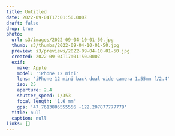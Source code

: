 ```yaml
---
title: Untitled
date: 2022-09-04T17:01:50.000Z
draft: false
drop: true
photo:
  url: s3/images/2022-09-04-10-01-50.jpg
  thumb: s3/thumbs/2022-09-04-10-01-50.jpg
  preview: s3/previews/2022-09-04-10-01-50.jpg
  created: 2022-09-04T17:01:50.000Z
  exif:
    make: Apple
    model: 'iPhone 12 mini'
    lens: 'iPhone 12 mini back dual wide camera 1.55mm f/2.4'
    iso: 25
    aperture: 2.4
    shutter_speed: 1/353
    focal_length: '1.6 mm'
    gps: '47.7613805555556 -122.207877777778'
  title: null
  caption: null
links: []
---
```

